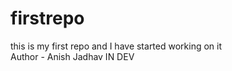 # firstrepo
this is my first repo 
and I have started working on it
<br>
Author - Anish Jadhav IN DEV
<br>
